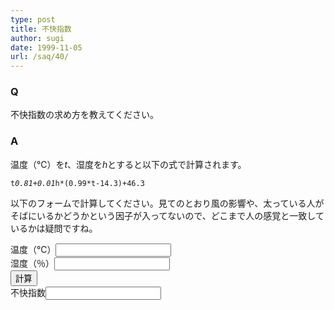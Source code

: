 ```yaml
---
type: post
title: 不快指数
author: sugi
date: 1999-11-05
url: /saq/40/
---
```

### Q 

不快指数の求め方を教えてください。

### A 

温度（℃）を<var>t</var>、湿度を<var>h</var>とすると以下の式で計算されます。

<code>t*0.81+0.01*h*(0.99*t-14.3)+46.3</code>

以下のフォームで計算してください。見てのとおり風の影響や、太っている人がそばにいるかどうかという因子が入ってないので、どこまで人の感覚と一致しているかは疑問ですね。

<form>
<div><label for="temparature">温度（℃）</label><input size="20" type="text" name="temparature" id="temparature" /> </div>
<div><label for="humidity">湿度（％）</label><input size="20" type="text" name="humidity" id="humidity" /> </div>
<div><input type="button" value="計算" onclick="this.form.fukai.value = this.form.temparature.value*0.81+0.01*this.form.humidity.value*(0.99*this.form.temparature.value-14.3)+46.3" name="button" /> </div>
<div><label for="fukai">不快指数</label><input size="20" type="text" name="fukai" readonly="readonly" id="fukai" /> </div>
</form>
